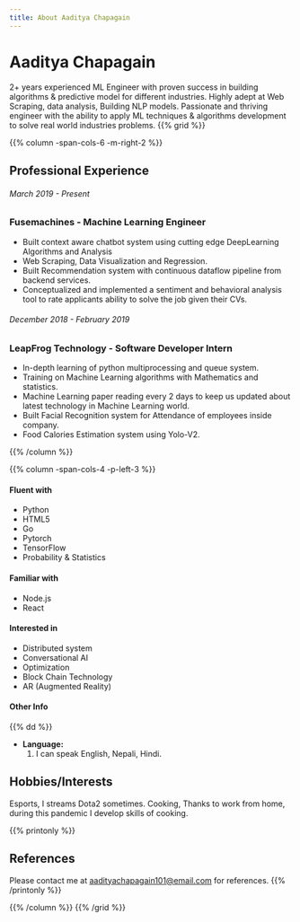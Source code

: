 ```yaml
---
title: About Aaditya Chapagain
---
```


# Aaditya Chapagain

2+ years experienced ML Engineer with proven success in building algorithms & predictive model for different industries. Highly adept at Web Scraping, data analysis, Building NLP models. Passionate and thriving engineer with the ability to apply ML techniques & algorithms development to solve real world industries problems.
{{% grid %}}

{{% column -span-cols-6 -m-right-2 %}}

## Professional Experience

###### _March 2019 - Present_

### Fusemachines - Machine Learning Engineer

- Built context aware chatbot system using cutting edge DeepLearning Algorithms and Analysis
- Web Scraping, Data Visualization and Regression.
- Built Recommendation system with continuous dataflow pipeline from backend services.
- Conceptualized and implemented a sentiment and behavioral analysis tool to rate applicants ability to solve the job given their CVs.

###### _December 2018 - February 2019_

### LeapFrog Technology - Software Developer Intern

- In-depth learning of python multiprocessing and queue system.
- Training on Machine Learning algorithms with Mathematics and statistics.
- Machine Learning paper reading every 2 days to keep us updated about latest technology in Machine Learning world.
- Built Facial Recognition system for Attendance of employees inside company.
- Food Calories Estimation system using Yolo-V2.

{{% /column %}}

{{% column -span-cols-4 -p-left-3 %}}

#### Fluent with

- Python
- HTML5
- Go
- Pytorch
- TensorFlow
- Probability & Statistics

#### Familiar with

- Node.js
- React

#### Interested in

- Distributed system
- Conversational AI
- Optimization
- Block Chain Technology
- AR (Augmented Reality)

#### Other Info

{{% dd %}}

- **Language:**
  1. I can speak English, Nepali, Hindi.

## Hobbies/Interests

Esports, I streams Dota2 sometimes.
Cooking, Thanks to work from home, during this pandemic I develop skills of cooking.

{{% printonly %}}

## References

Please contact me at [aadityachapagain101@email.com](mailto:aadityachapagain101@email.com) for references.
{{% /printonly %}}

{{% /column %}}
{{% /grid %}}
